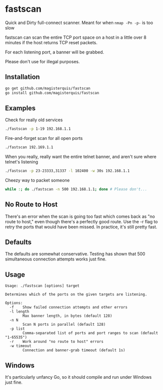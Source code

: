 fastscan
========
Quick and Dirty full-connect scanner.  Meant for when `nmap -Pn -p-` is too slow

fastscan can scan the entire TCP port space on a host in a little over 8
minutes if the host returns TCP reset packets.

For each listening port, a banner will be grabbed.

Please don't use for illegal purposes.

Installation
------------
```bash
go get github.com/magisterquis/fastscan
go install github.com/magisterquis/fastscan
```

Examples
--------
Check for really old services
```bash
./fastscan -p 1-19 192.168.1.1
```
Fire-and-forget scan for all open ports
```bash
./fastscan 192.169.1.1
```
When you really, really want the entire telnet banner, and aren't sure where
telnet's listening
```bash
./fastscan -p 23-23333,31337 -l 102400 -w 30s 192.168.1.1
```
Cheezy way to packet someone
```bash
while :; do ./fastscan -n 500 192.168.1.1; done # Please don't...
```

No Route to Host
----------------
There's an error when the scan is going too fast which comes back as "no route
to host," even though there's a perfectly good route.  Use the -r flag to retry
the ports that would have been missed.  In practice, it's still pretty fast.

Defaults
--------
The defaults are somewhat conservative.  Testing has shown that 500
simultaneous connection attempts works just fine.

Usage
-----
```
Usage: ./fastscan [options] target

Determines which of the ports on the given targets are listening.

Options:
  -f	Show failed connection attempts and other errors
  -l length
    	Max banner length, in bytes (default 128)
  -n N
    	Scan N ports in parallel (default 128)
  -p list
    	Comma-separated list of ports and port ranges to scan (default "1-65535")
  -r	Work around "no route to host" errors
  -w timeout
    	Connection and banner-grab timeout (default 1s)
```

Windows
-------
It's particularly unfancy Go, so it should compile and run under Windows just
fine.
